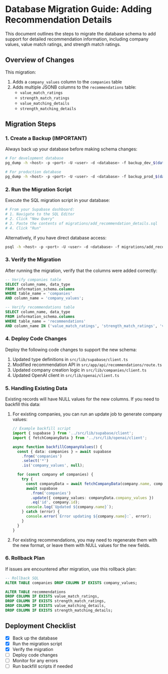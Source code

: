 # Database Migration Guide: Adding Recommendation Details

This document outlines the steps to migrate the database schema to add support for detailed recommendation information, including company values, value match ratings, and strength match ratings.

## Overview of Changes

This migration:

1. Adds a `company_values` column to the `companies` table
2. Adds multiple JSONB columns to the `recommendations` table:
   - `value_match_ratings`
   - `strength_match_ratings`
   - `value_matching_details`
   - `strength_matching_details`

## Migration Steps

### 1. Create a Backup (IMPORTANT)

Always back up your database before making schema changes:

```bash
# For development database
pg_dump -h <host> -p <port> -U <user> -d <database> -f backup_dev_$(date +%Y%m%d).sql

# For production database
pg_dump -h <host> -p <port> -U <user> -d <database> -f backup_prod_$(date +%Y%m%d).sql
```

### 2. Run the Migration Script

Execute the SQL migration script in your database:

```bash
# From your Supabase dashboard:
# 1. Navigate to the SQL Editor
# 2. Click "New Query"
# 3. Paste the contents of migrations/add_recommendation_details.sql
# 4. Click "Run"
```

Alternatively, if you have direct database access:

```bash
psql -h <host> -p <port> -U <user> -d <database> -f migrations/add_recommendation_details.sql
```

### 3. Verify the Migration

After running the migration, verify that the columns were added correctly:

```sql
-- Verify companies table
SELECT column_name, data_type
FROM information_schema.columns
WHERE table_name = 'companies'
AND column_name = 'company_values';

-- Verify recommendations table
SELECT column_name, data_type
FROM information_schema.columns
WHERE table_name = 'recommendations'
AND column_name IN ('value_match_ratings', 'strength_match_ratings', 'value_matching_details', 'strength_matching_details');
```

### 4. Deploy Code Changes

Deploy the following code changes to support the new schema:

1. Updated type definitions in `src/lib/supabase/client.ts`
2. Modified recommendation API in `src/app/api/recommendations/route.ts`
3. Updated company creation logic in `src/lib/companies/client.ts`
4. Updated OpenAI client in `src/lib/openai/client.ts`

### 5. Handling Existing Data

Existing records will have NULL values for the new columns. If you need to backfill this data:

1. For existing companies, you can run an update job to generate company values:

   ```typescript
   // Example backfill script
   import { supabase } from '../src/lib/supabase/client';
   import { fetchCompanyData } from '../src/lib/openai/client';

   async function backfillCompanyValues() {
     const { data: companies } = await supabase
       .from('companies')
       .select('*')
       .is('company_values', null);

     for (const company of companies) {
       try {
         const companyData = await fetchCompanyData(company.name, company.industry);
         await supabase
           .from('companies')
           .update({ company_values: companyData.company_values })
           .eq('id', company.id);
         console.log(`Updated ${company.name}`);
       } catch (error) {
         console.error(`Error updating ${company.name}:`, error);
       }
     }
   }
   ```

2. For existing recommendations, you may need to regenerate them with the new format, or leave them with NULL values for the new fields.

### 6. Rollback Plan

If issues are encountered after migration, use this rollback plan:

```sql
-- Rollback SQL
ALTER TABLE companies DROP COLUMN IF EXISTS company_values;

ALTER TABLE recommendations
DROP COLUMN IF EXISTS value_match_ratings,
DROP COLUMN IF EXISTS strength_match_ratings,
DROP COLUMN IF EXISTS value_matching_details,
DROP COLUMN IF EXISTS strength_matching_details;
```

## Deployment Checklist

- [x] Back up the database
- [x] Run the migration script
- [x] Verify the migration
- [ ] Deploy code changes
- [ ] Monitor for any errors
- [ ] Run backfill scripts if needed
